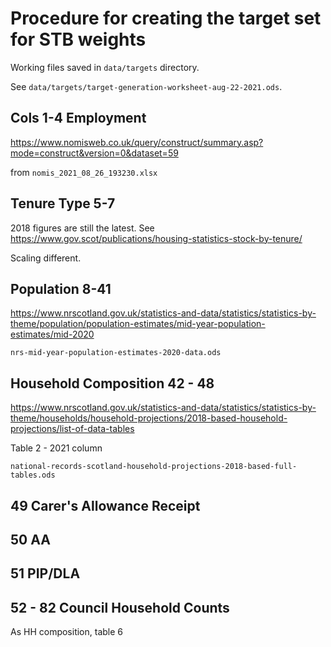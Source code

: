 # Procedure for creating the target set for STB weights

Working files saved in `data/targets` directory.

See `data/targets/target-generation-worksheet-aug-22-2021.ods`.



## Cols 1-4 Employment 

https://www.nomisweb.co.uk/query/construct/summary.asp?mode=construct&version=0&dataset=59

from `nomis_2021_08_26_193230.xlsx`



## Tenure Type 5-7

2018 figures are still the latest. See https://www.gov.scot/publications/housing-statistics-stock-by-tenure/

Scaling different. 

## Population 8-41

https://www.nrscotland.gov.uk/statistics-and-data/statistics/statistics-by-theme/population/population-estimates/mid-year-population-estimates/mid-2020

`nrs-mid-year-population-estimates-2020-data.ods`


## Household Composition 42 - 48

https://www.nrscotland.gov.uk/statistics-and-data/statistics/statistics-by-theme/households/household-projections/2018-based-household-projections/list-of-data-tables

Table 2 - 2021 column

`national-records-scotland-household-projections-2018-based-full-tables.ods`

## 49 Carer's Allowance Receipt

## 50 AA

## 51 PIP/DLA

## 52 - 82 Council Household Counts 

As HH composition, table 6

